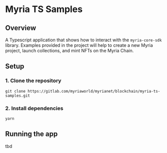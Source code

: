 # Myria TS Samples

## Overview

A Typescript application that shows how to interact with the `myria-core-sdk` library. Examples provided in the project will help to create a new Myria project, launch collections, and mint NFTs on the Myria Chain.

## Setup

### 1. Clone the repository

```
git clone https://gitlab.com/myriaworld/myrianet/blockchain/myria-ts-samples.git
```

### 2. Install dependencies
```
yarn
```

## Running the app

tbd